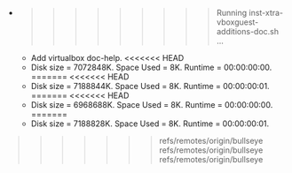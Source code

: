 * >>>>>>>>> Running inst-xtra-vboxguest-additions-doc.sh ...
  * Add virtualbox doc-help.
<<<<<<< HEAD
  * Disk size = 7072848K. Space Used = 8K. Runtime = 00:00:00:00.
=======
<<<<<<< HEAD
  * Disk size = 7188844K. Space Used = 8K. Runtime = 00:00:00:01.
=======
<<<<<<< HEAD
  * Disk size = 6968688K. Space Used = 8K. Runtime = 00:00:00:00.
=======
  * Disk size = 7188828K. Space Used = 8K. Runtime = 00:00:00:01.
>>>>>>> refs/remotes/origin/bullseye
>>>>>>> refs/remotes/origin/bullseye
>>>>>>> refs/remotes/origin/bullseye
